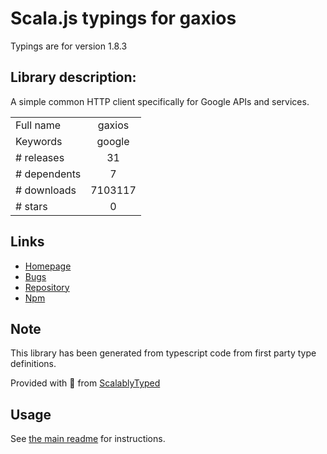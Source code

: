 
# Scala.js typings for gaxios

Typings are for version 1.8.3

## Library description:
A simple common HTTP client specifically for Google APIs and services.

|                    |                 |
| ------------------ | :-------------: |
| Full name          | gaxios |
| Keywords           | google |
| # releases         | 31 |
| # dependents       | 7 |
| # downloads        | 7103117 |
| # stars            | 0 |

## Links
- [Homepage](https://github.com/JustinBeckwith/gaxios#readme)
- [Bugs](https://github.com/JustinBeckwith/gaxios/issues)
- [Repository](https://github.com/JustinBeckwith/gaxios)
- [Npm](https://www.npmjs.com/package/gaxios)
    


## Note
This library has been generated from typescript code from first party type definitions.

Provided with :purple_heart: from [ScalablyTyped](https://github.com/oyvindberg/ScalablyTyped)

## Usage
See [the main readme](../../readme.md) for instructions.


